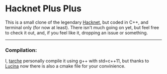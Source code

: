 # Hacknet Plus Plus

This is a small clone of the legendary [Hacknet](http://hacknet-os.com/), but coded in C++, and terminal only (for now at least).
There isn't much going on yet, but feel free to check it out, and, if you feel like it, dropping an issue or something.

______

### Compilation: 
I, [tarche](https://github.com/lucastarche) personally compile it using g++ with std=c++11, but thanks to [Lucina](https://github.com/Lucina) now there is also a cmake file for your convinience. 
